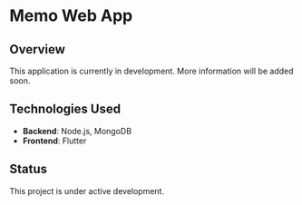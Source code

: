 # Memo Web App

## Overview
This application is currently in development. More information will be added soon.

## Technologies Used
- **Backend**: Node.js, MongoDB
- **Frontend**: Flutter

## Status
This project is under active development.